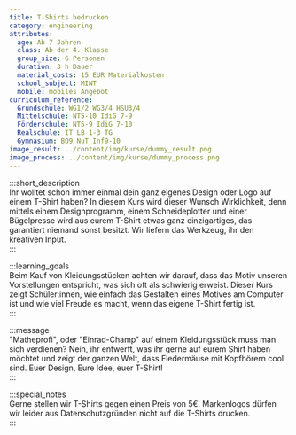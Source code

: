 ```yaml
---
title: T-Shirts bedrucken
category: engineering
attributes:
  age: Ab 7 Jahren
  class: Ab der 4. Klasse
  group_size: 6 Personen
  duration: 3 h Dauer
  material_costs: 15 EUR Materialkosten
  school_subject: MINT
  mobile: mobiles Angebot
curriculum_reference:
  Grundschule: WG1/2 WG3/4 HSU3/4  
  Mittelschule: NT5-10 IdiG 7-9
  Förderschule: NT5-9 IdiG 7-10   
  Realschule: IT LB 1-3 TG
  Gymnasium: BO9 NuT Inf9-10
image_result: ../content/img/kurse/dummy_result.png
image_process: ../content/img/kurse/dummy_process.png
---
```

:::short_description  
Ihr wolltet schon immer einmal dein ganz eigenes Design oder Logo auf einem T-Shirt haben? In diesem Kurs wird dieser Wunsch Wirklichkeit, denn mittels einem Designprogramm, einem Schneideplotter und einer Bügelpresse wird aus eurem T-Shirt etwas ganz einzigartiges, das garantiert niemand sonst besitzt. Wir liefern das Werkzeug, ihr den kreativen Input.            
:::

:::learning_goals  
Beim Kauf von Kleidungsstücken achten wir darauf, dass das Motiv unseren Vorstellungen entspricht, was sich oft als schwierig erweist. Dieser Kurs zeigt Schüler:innen, wie einfach das Gestalten eines Motives am Computer ist und wie viel Freude es macht, wenn das eigene T-Shirt fertig ist.                     
:::

:::message  
"Matheprofi", oder "Einrad-Champ" auf einem Kleidungsstück muss man sich verdienen? Nein, ihr entwerft, was ihr gerne auf eurem Shirt haben möchtet und zeigt der ganzen Welt, dass Fledermäuse mit Kopfhörern cool sind. Euer Design, Eure Idee, euer T-Shirt!    
:::  

:::special_notes  
Gerne stellen wir T-Shirts gegen einen Preis von 5€. Markenlogos dürfen wir leider aus Datenschutzgründen nicht auf die T-Shirts drucken.      
:::
